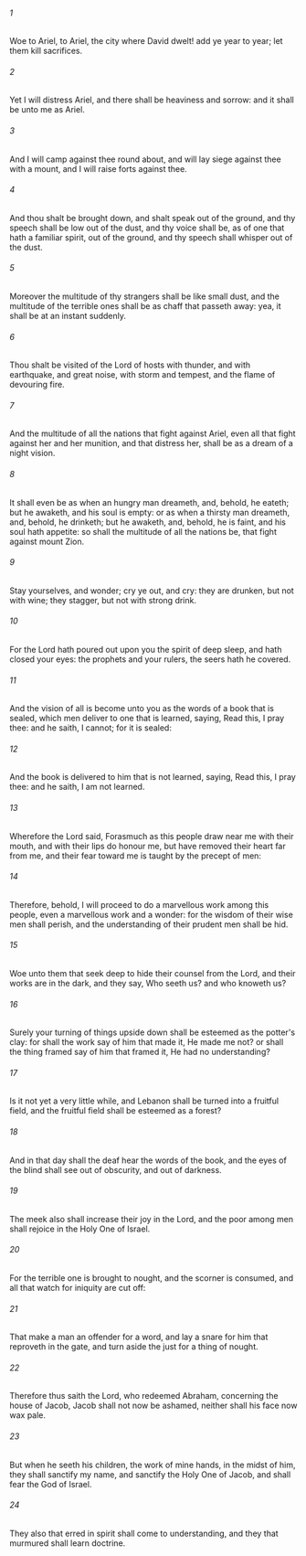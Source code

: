 ###### 1
Woe to Ariel, to Ariel, the city where David dwelt! add ye year to year; let them kill sacrifices.

###### 2
Yet I will distress Ariel, and there shall be heaviness and sorrow: and it shall be unto me as Ariel.

###### 3
And I will camp against thee round about, and will lay siege against thee with a mount, and I will raise forts against thee.

###### 4
And thou shalt be brought down, and shalt speak out of the ground, and thy speech shall be low out of the dust, and thy voice shall be, as of one that hath a familiar spirit, out of the ground, and thy speech shall whisper out of the dust.

###### 5
Moreover the multitude of thy strangers shall be like small dust, and the multitude of the terrible ones shall be as chaff that passeth away: yea, it shall be at an instant suddenly.

###### 6
Thou shalt be visited of the Lord of hosts with thunder, and with earthquake, and great noise, with storm and tempest, and the flame of devouring fire.

###### 7
And the multitude of all the nations that fight against Ariel, even all that fight against her and her munition, and that distress her, shall be as a dream of a night vision.

###### 8
It shall even be as when an hungry man dreameth, and, behold, he eateth; but he awaketh, and his soul is empty: or as when a thirsty man dreameth, and, behold, he drinketh; but he awaketh, and, behold, he is faint, and his soul hath appetite: so shall the multitude of all the nations be, that fight against mount Zion.

###### 9
Stay yourselves, and wonder; cry ye out, and cry: they are drunken, but not with wine; they stagger, but not with strong drink.

###### 10
For the Lord hath poured out upon you the spirit of deep sleep, and hath closed your eyes: the prophets and your rulers, the seers hath he covered.

###### 11
And the vision of all is become unto you as the words of a book that is sealed, which men deliver to one that is learned, saying, Read this, I pray thee: and he saith, I cannot; for it is sealed:

###### 12
And the book is delivered to him that is not learned, saying, Read this, I pray thee: and he saith, I am not learned.

###### 13
Wherefore the Lord said, Forasmuch as this people draw near me with their mouth, and with their lips do honour me, but have removed their heart far from me, and their fear toward me is taught by the precept of men:

###### 14
Therefore, behold, I will proceed to do a marvellous work among this people, even a marvellous work and a wonder: for the wisdom of their wise men shall perish, and the understanding of their prudent men shall be hid.

###### 15
Woe unto them that seek deep to hide their counsel from the Lord, and their works are in the dark, and they say, Who seeth us? and who knoweth us?

###### 16
Surely your turning of things upside down shall be esteemed as the potter's clay: for shall the work say of him that made it, He made me not? or shall the thing framed say of him that framed it, He had no understanding?

###### 17
Is it not yet a very little while, and Lebanon shall be turned into a fruitful field, and the fruitful field shall be esteemed as a forest?

###### 18
And in that day shall the deaf hear the words of the book, and the eyes of the blind shall see out of obscurity, and out of darkness.

###### 19
The meek also shall increase their joy in the Lord, and the poor among men shall rejoice in the Holy One of Israel.

###### 20
For the terrible one is brought to nought, and the scorner is consumed, and all that watch for iniquity are cut off:

###### 21
That make a man an offender for a word, and lay a snare for him that reproveth in the gate, and turn aside the just for a thing of nought.

###### 22
Therefore thus saith the Lord, who redeemed Abraham, concerning the house of Jacob, Jacob shall not now be ashamed, neither shall his face now wax pale.

###### 23
But when he seeth his children, the work of mine hands, in the midst of him, they shall sanctify my name, and sanctify the Holy One of Jacob, and shall fear the God of Israel.

###### 24
They also that erred in spirit shall come to understanding, and they that murmured shall learn doctrine.

